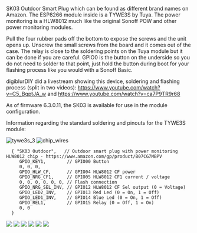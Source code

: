 SK03 Outdoor Smart Plug which can be found as different brand names on Amazon.  The ESP8266 module inside is a TYWE3S by Tuya. The power monitoring is a HLW8012 much like the original Sonoff POW and other power monitoring modules.

Pull the four rubber pads off the bottom to expose the screws and the unit opens up.  Unscrew the small screws from the board and it comes out of the case. The relay is close to the soldering points on the Tuya module but it can be done if you are careful.  GPIO0 is the button on the underside so you do not need to solder to that point, just hold the button during boot for your flashing process like you would with a Sonoff Basic.  

digiblurDIY did a livestream showing this device, soldering and flashing process (split in two videos): <https://www.youtube.com/watch?v=C5_BqptJA_w> and <https://www.youtube.com/watch?v=ca7P9TR9r68>

As of firmware 6.3.0.11, the SK03 is available for use in the module configuration. 

Information regarding the standard soldering and pinouts for the TYWE3S module:

![tywe3s_3](https://user-images.githubusercontent.com/3240875/43324698-669affd6-917a-11e8-8e06-c800741bfb68.png)
![chip_wires](https://raw.githubusercontent.com/digiblur/TuyaDimmer-Tasmota/master/SK03_Outdoor_Flashing_Pinout.jpg)

```
  { "SK03 Outdoor",   // Outdoor smart plug with power monitoring HLW8012 chip - https://www.amazon.com/gp/product/B07CG7MBPV
     GPIO_KEY1,        // GPIO00 Button
     0, 0, 0,    
     GPIO_HLW_CF,      // GPIO04 HLW8012 CF power
     GPIO_NRG_CF1,     // GPIO05 HLW8012 CF1 current / voltage
     0, 0, 0, 0, 0, 0, // Flash connection
     GPIO_NRG_SEL_INV, // GPIO12 HLW8012 CF Sel output (0 = Voltage)
     GPIO_LED2_INV,    // GPIO13 Red Led (0 = On, 1 = Off)
     GPIO_LED1_INV,    // GPIO14 Blue Led (0 = On, 1 = Off)
     GPIO_REL1,        // GPIO15 Relay (0 = Off, 1 = On)
     0, 0
  }
```

![](https://github.com/digiblur/TuyaDimmer-Tasmota/raw/master/SK03-1.jpg)
![](https://github.com/digiblur/TuyaDimmer-Tasmota/raw/master/SK03-2.jpg)
![](https://github.com/digiblur/TuyaDimmer-Tasmota/raw/master/SK03-3.jpg)
![](https://github.com/digiblur/TuyaDimmer-Tasmota/raw/master/SK03-4.png)
![](https://github.com/digiblur/TuyaDimmer-Tasmota/raw/master/SK03-5.png)
![](https://github.com/digiblur/TuyaDimmer-Tasmota/raw/master/tasmota_example.JPG)



